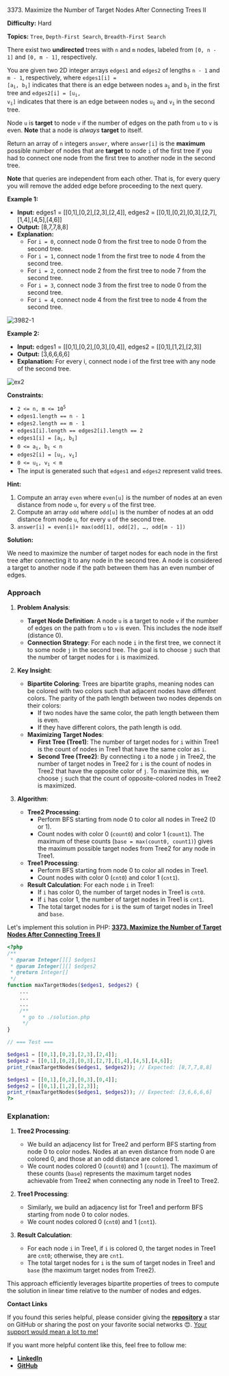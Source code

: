 3373\. Maximize the Number of Target Nodes After Connecting Trees II

**Difficulty:** Hard

**Topics:** `Tree`, `Depth-First Search`, `Breadth-First Search`

There exist two **undirected** trees with `n` and `m` nodes, labeled from `[0, n - 1]` and `[0, m - 1]`, respectively.

You are given two 2D integer arrays `edges1` and `edges2` of lengths `n - 1` and `m - 1`, respectively, where <code>edges1[i] = [a<sub>i</sub>, b<sub>i</sub>]</code> indicates that there is an edge between nodes <code>a<sub>i</sub></code> and <code>b<sub>i</sub></code> in the first tree and <code>edges2[i] = [u<sub>i</sub>, v<sub>i</sub>]</code> indicates that there is an edge between nodes <code>u<sub>i</sub></code> and <code>v<sub>i</sub></code> in the second tree.

Node `u` is **target** to node `v` if the number of edges on the path from `u` to `v` is even. **Note** that a node is _always_ **target** to itself.

Return an array of `n` integers `answer`, where `answer[i]` is the **maximum** possible number of nodes that are **target** to node `i` of the first tree if you had to connect one node from the first tree to another node in the second tree.

**Note** that queries are independent from each other. That is, for every query you will remove the added edge before proceeding to the next query.

**Example 1:**

- **Input:** edges1 = [[0,1],[0,2],[2,3],[2,4]], edges2 = [[0,1],[0,2],[0,3],[2,7],[1,4],[4,5],[4,6]]
- **Output:** [8,7,7,8,8]
- **Explanation:**
  - For `i = 0`, connect node 0 from the first tree to node 0 from the second tree.
  - For `i = 1`, connect node 1 from the first tree to node 4 from the second tree.
  - For `i = 2`, connect node 2 from the first tree to node 7 from the second tree.
  - For `i = 3`, connect node 3 from the first tree to node 0 from the second tree.
  - For `i = 4`, connect node 4 from the first tree to node 4 from the second tree.

![3982-1](https://assets.leetcode.com/uploads/2024/09/24/3982-1.png)


**Example 2:**

- **Input:** edges1 = [[0,1],[0,2],[0,3],[0,4]], edges2 = [[0,1],[1,2],[2,3]]
- **Output:** [3,6,6,6,6]
- **Explanation:** For every i, connect node i of the first tree with any node of the second tree.

![ex2](https://assets.leetcode.com/uploads/2020/09/03/ex2.jpg)



**Constraints:**

- <code>2 <= n, m <= 10<sup>5</sup></code>
- `edges1.length == n - 1`
- `edges2.length == m - 1`
- `edges1[i].length == edges2[i].length == 2`
- <code>edges1[i] = [a<sub>i</sub>, b<sub>i</sub>]</code>
- <code>0 <= a<sub>i</sub>, b<sub>i</sub> < n</code>
- <code>edges2[i] = [u<sub>i</sub>, v<sub>i</sub>]</code>
- <code>0 <= u<sub>i</sub>, v<sub>i</sub> < m</code>
- The input is generated such that `edges1` and `edges2` represent valid trees.



**Hint:**
1. Compute an array `even` where `even[u]` is the number of nodes at an even distance from node `u`, for every `u` of the first tree.
2. Compute an array `odd` where `odd[u]` is the number of nodes at an odd distance from node `u`, for every `u` of the second tree.
3. `answer[i] = even[i]+ max(odd[1], odd[2], …, odd[m - 1])`



**Solution:**

We need to maximize the number of target nodes for each node in the first tree after connecting it to any node in the second tree. A node is considered a target to another node if the path between them has an even number of edges.

### Approach
1. **Problem Analysis**:
    - **Target Node Definition**: A node `u` is a target to node `v` if the number of edges on the path from `u` to `v` is even. This includes the node itself (distance 0).
    - **Connection Strategy**: For each node `i` in the first tree, we connect it to some node `j` in the second tree. The goal is to choose `j` such that the number of target nodes for `i` is maximized.

2. **Key Insight**:
    - **Bipartite Coloring**: Trees are bipartite graphs, meaning nodes can be colored with two colors such that adjacent nodes have different colors. The parity of the path length between two nodes depends on their colors:
        - If two nodes have the same color, the path length between them is even.
        - If they have different colors, the path length is odd.
    - **Maximizing Target Nodes**:
        - **First Tree (Tree1)**: The number of target nodes for `i` within Tree1 is the count of nodes in Tree1 that have the same color as `i`.
        - **Second Tree (Tree2)**: By connecting `i` to a node `j` in Tree2, the number of target nodes in Tree2 for `i` is the count of nodes in Tree2 that have the opposite color of `j`. To maximize this, we choose `j` such that the count of opposite-colored nodes in Tree2 is maximized.

3. **Algorithm**:
    - **Tree2 Processing**:
        - Perform BFS starting from node 0 to color all nodes in Tree2 (0 or 1).
        - Count nodes with color 0 (`count0`) and color 1 (`count1`). The maximum of these counts (`base = max(count0, count1)`) gives the maximum possible target nodes from Tree2 for any node in Tree1.
    - **Tree1 Processing**:
        - Perform BFS starting from node 0 to color all nodes in Tree1.
        - Count nodes with color 0 (`cnt0`) and color 1 (`cnt1`).
    - **Result Calculation**: For each node `i` in Tree1:
        - If `i` has color 0, the number of target nodes in Tree1 is `cnt0`.
        - If `i` has color 1, the number of target nodes in Tree1 is `cnt1`.
        - The total target nodes for `i` is the sum of target nodes in Tree1 and `base`.

Let's implement this solution in PHP: **[3373. Maximize the Number of Target Nodes After Connecting Trees II](https://github.com/mah-shamim/leet-code-in-php/tree/main/algorithms/003373-maximize-the-number-of-target-nodes-after-connecting-trees-ii/solution.php)**

```php
<?php
/**
 * @param Integer[][] $edges1
 * @param Integer[][] $edges2
 * @return Integer[]
 */
function maxTargetNodes($edges1, $edges2) {
    ...
    ...
    ...
    /**
     * go to ./solution.php
     */
}

// === Test ===

$edges1 = [[0,1],[0,2],[2,3],[2,4]];
$edges2 = [[0,1],[0,2],[0,3],[2,7],[1,4],[4,5],[4,6]];
print_r(maxTargetNodes($edges1, $edges2)); // Expected: [8,7,7,8,8]

$edges1 = [[0,1],[0,2],[0,3],[0,4]];
$edges2 = [[0,1],[1,2],[2,3]];
print_r(maxTargetNodes($edges1, $edges2)); // Expected: [3,6,6,6,6]
?>
```

### Explanation:

1. **Tree2 Processing**:
    - We build an adjacency list for Tree2 and perform BFS starting from node 0 to color nodes. Nodes at an even distance from node 0 are colored 0, and those at an odd distance are colored 1.
    - We count nodes colored 0 (`count0`) and 1 (`count1`). The maximum of these counts (`base`) represents the maximum target nodes achievable from Tree2 when connecting any node in Tree1 to Tree2.

2. **Tree1 Processing**:
    - Similarly, we build an adjacency list for Tree1 and perform BFS starting from node 0 to color nodes.
    - We count nodes colored 0 (`cnt0`) and 1 (`cnt1`).

3. **Result Calculation**:
    - For each node `i` in Tree1, if `i` is colored 0, the target nodes in Tree1 are `cnt0`; otherwise, they are `cnt1`.
    - The total target nodes for `i` is the sum of target nodes in Tree1 and `base` (the maximum target nodes from Tree2).

This approach efficiently leverages bipartite properties of trees to compute the solution in linear time relative to the number of nodes and edges.

**Contact Links**

If you found this series helpful, please consider giving the **[repository](https://github.com/mah-shamim/leet-code-in-php)** a star on GitHub or sharing the post on your favorite social networks 😍. [Your support would mean a lot to me!](https://isolatedcompliments.com/v09uayg6h?key=a647d02f1aafcddaf10536d7cd00bd7c)

If you want more helpful content like this, feel free to follow me:

- **[LinkedIn](https://www.linkedin.com/in/arifulhaque/)**
- **[GitHub](https://github.com/mah-shamim)**